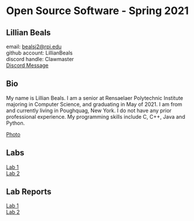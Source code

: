# Open Source Software - Spring 2021
## Lillian Beals
email: bealsj2@rpi.edu  
github account: LillianBeals  
discord handle: Clawmaster  
[Discord Message](labs/lab-01/DiscordMessage.png)  

## Bio
My name is Lillian Beals. I am a senior at Rensaelaer Polytechnic Institute majoring in Computer Science, and graduating in May of 2021. I am from and currently living in Poughquag, New York. I do not have any prior professional experience. My programming skills include C, C++, Java and Python.  

[Photo](labs/lab-01/Introduction_Photo.jpg)  

## Labs
[Lab 1](labs/lab-01/lab01.md)  
[Lab 2](labs/lab-02/lab02.md)

## Lab Reports
[Lab 1](labs/lab-01/report.md)  
[Lab 2](labs/lab-02/lab02.md)
